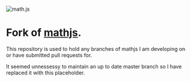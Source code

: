 ![math.js](https://raw.github.com/josdejong/mathjs/master/img/mathjs.png)

# Fork of [mathjs](https://github.com/josdejong/mathjs).

This repository is used to hold any branches of mathjs I am developing on or have submitted pull requests for.

It seemed unnessessy to maintain an up to date master branch so I have replaced it with this placeholder.
